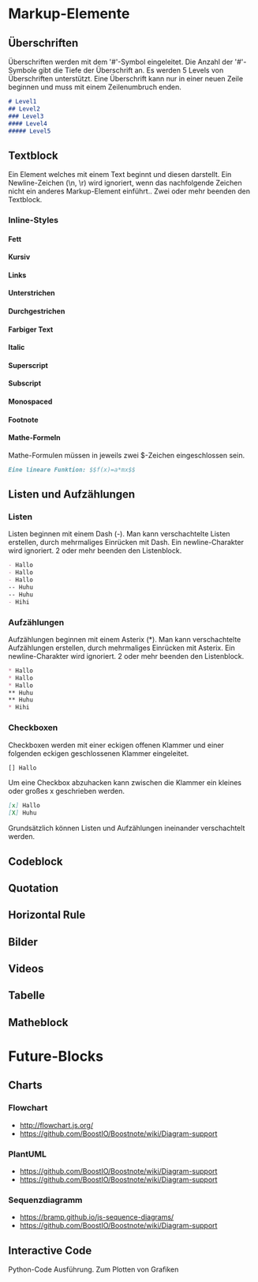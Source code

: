 # Markup-Elemente
## Überschriften
Überschriften werden mit dem '#'-Symbol eingeleitet. Die Anzahl der '#'-Symbole gibt die Tiefe der Überschrift an. Es werden 5 Levels von Überschriften unterstützt. Eine Überschrift kann nur in einer neuen Zeile beginnen und muss mit einem Zeilenumbruch enden.

``` markdown
# Level1
## Level2
### Level3
#### Level4
##### Level5
```

## Textblock
Ein Element welches mit einem Text beginnt und diesen darstellt.
Ein Newline-Zeichen (\n, \r) wird ignoriert, wenn das nachfolgende Zeichen nicht ein anderes Markup-Element einführt.. Zwei oder mehr beenden den Textblock.

### Inline-Styles
#### Fett
#### Kursiv
#### Links
#### Unterstrichen
#### Durchgestrichen
#### Farbiger Text
#### Italic
#### Superscript
#### Subscript
#### Monospaced
#### Footnote
#### Mathe-Formeln
Mathe-Formulen müssen in jeweils zwei $-Zeichen eingeschlossen sein.

``` markdown
Eine lineare Funktion: $$f(x)=a*mx$$
```

## Listen und Aufzählungen
### Listen
Listen beginnen mit einem Dash (-). Man kann verschachtelte Listen erstellen, durch mehrmaliges Einrücken mit Dash.
Ein newline-Charakter wird ignoriert. 2 oder mehr beenden den Listenblock.

``` markdown
- Hallo
- Hallo
- Hallo
-- Huhu
-- Huhu
- Hihi
```


### Aufzählungen
Aufzählungen beginnen mit einem Asterix (*). Man kann verschachtelte Aufzählungen erstellen, durch mehrmaliges Einrücken mit Asterix.
Ein newline-Charakter wird ignoriert. 2 oder mehr beenden den Listenblock.

``` markdown
* Hallo
* Hallo
* Hallo
** Huhu
** Huhu
* Hihi
```


### Checkboxen
Checkboxen werden mit einer eckigen offenen Klammer und einer folgenden eckigen geschlossenen Klammer eingeleitet.
``` markdown
[] Hallo
```
Um eine Checkbox abzuhacken kann zwischen die Klammer ein kleines oder großes x geschrieben werden.

``` markdown
[x] Hallo
[X] Huhu
```


Grundsätzlich können Listen und Aufzählungen ineinander verschachtelt werden.


## Codeblock

## Quotation

## Horizontal Rule

## Bilder

## Videos

## Tabelle

## Matheblock

# Future-Blocks
## Charts
### Flowchart
- http://flowchart.js.org/
- https://github.com/BoostIO/Boostnote/wiki/Diagram-support

### PlantUML

- https://github.com/BoostIO/Boostnote/wiki/Diagram-support
- https://github.com/BoostIO/Boostnote/wiki/Diagram-support

### Sequenzdiagramm

- https://bramp.github.io/js-sequence-diagrams/
- https://github.com/BoostIO/Boostnote/wiki/Diagram-support

## Interactive Code
Python-Code Ausführung. Zum Plotten von Grafiken